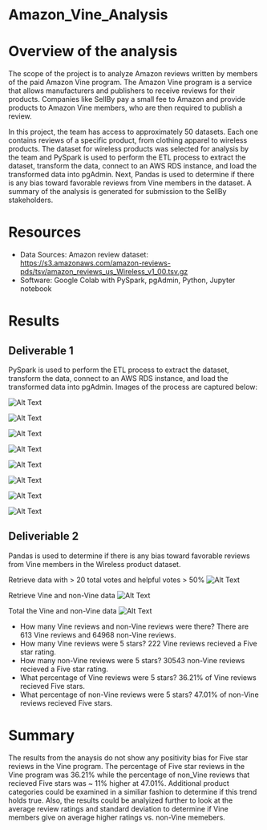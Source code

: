 # Amazon_Vine_Analysis

# Overview of the analysis
The scope of the project is to analyze Amazon reviews written by members of the paid Amazon Vine program. The Amazon Vine program is a service that allows manufacturers and publishers to receive reviews for their products. Companies like SellBy pay a small fee to Amazon and provide products to Amazon Vine members, who are then required to publish a review.

In this project, the team has access to approximately 50 datasets. Each one contains reviews of a specific product, from clothing apparel to wireless products.  The dataset for wireless products was selected for analysis by the team and PySpark is used to perform the ETL process to extract the dataset, transform the data, connect to an AWS RDS instance, and load the transformed data into pgAdmin. Next, Pandas is used to determine if there is any bias toward favorable reviews from Vine members in the dataset. A summary of the analysis is generated for submission to the SellBy stakeholders.

# Resources

- Data Sources:  Amazon review dataset:   https://s3.amazonaws.com/amazon-reviews-pds/tsv/amazon_reviews_us_Wireless_v1_00.tsv.gz
- Software: Google Colab with PySpark, pgAdmin, Python, Jupyter notebook 

# Results
## Deliverable 1
PySpark is used to perform the ETL process to extract the dataset, transform the data, connect to an AWS RDS instance, and load the transformed data into pgAdmin. Images of the process are captured below: 

![Alt Text](https://github.com/syoder821/Amazon_Vine_Analysis/blob/main/Resources/load_amazon_data.png) 

![Alt Text](https://github.com/syoder821/Amazon_Vine_Analysis/blob/main/Resources/tables1_2_creation.png) 

![Alt Text](https://github.com/syoder821/Amazon_Vine_Analysis/blob/main/Resources/tables3_4_creation.png)

![Alt Text](https://github.com/syoder821/Amazon_Vine_Analysis/blob/main/Resources/AWS_RDS_instance.png)

![Alt Text](https://github.com/syoder821/Amazon_Vine_Analysis/blob/main/Resources/PG_admin_cust.png)

![Alt Text](https://github.com/syoder821/Amazon_Vine_Analysis/blob/main/Resources/PG_admin_prod.png)

![Alt Text](https://github.com/syoder821/Amazon_Vine_Analysis/blob/main/Resources/PG_admin_rev.png)

![Alt Text](https://github.com/syoder821/Amazon_Vine_Analysis/blob/main/Resources/PG_admin.png)

## Deliveriable 2 
Pandas is used to determine if there is any bias toward favorable reviews from Vine members in the Wireless product dataset.

Retrieve data with > 20 total votes and helpful votes > 50%
![Alt Text](https://github.com/syoder821/Amazon_Vine_Analysis/blob/main/Resources/clean_data_frame.png) 


Retrieve Vine and non-Vine data
![Alt Text](https://github.com/syoder821/Amazon_Vine_Analysis/blob/main/Resources/Vine_paid_unpaid.png) 


Total the Vine and non-Vine data
![Alt Text](https://github.com/syoder821/Amazon_Vine_Analysis/blob/main/Resources/vine_totals.png) 

- How many Vine reviews and non-Vine reviews were there? There are 613 Vine reviews and 64968 non-Vine reviews.  
- How many Vine reviews were 5 stars?  222 Vine reviews recieved a Five star rating.   
- How many non-Vine reviews were 5 stars? 30543 non-Vine reviews recieved a Five star rating. 
- What percentage of Vine reviews were 5 stars? 36.21% of Vine reviews recieved Five stars.  
- What percentage of non-Vine reviews were 5 stars? 47.01% of non-Vine reviews recieved Five stars.  

# Summary
The results from the anaysis do not show any positivity bias for Five star reviews in the Vine program.  The percentage of Five star reviews in the Vine program was 36.21% while the percentage of non_Vine reviews that recieved Five stars was ~ 11% higher at 47.01%.  Additional product categories could be examined in a similiar fashion to determine if this trend holds true.  Also, the results could be analyized further to look at the average review ratings and standard deviation to determine if Vine members give on average higher ratings vs. non-Vine memebers.  

